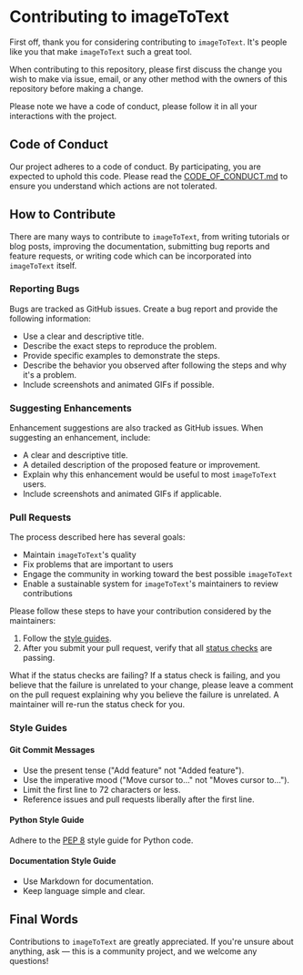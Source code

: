 # Contributing to imageToText

First off, thank you for considering contributing to `imageToText`. It's people like you that make `imageToText` such a great tool.

When contributing to this repository, please first discuss the change you wish to make via issue, email, or any other method with the owners of this repository before making a change.

Please note we have a code of conduct, please follow it in all your interactions with the project.

## Code of Conduct

Our project adheres to a code of conduct. By participating, you are expected to uphold this code. Please read the [CODE_OF_CONDUCT.md](CODE_OF_CONDUCT.md) to ensure you understand which actions are not tolerated.

## How to Contribute

There are many ways to contribute to `imageToText`, from writing tutorials or blog posts, improving the documentation, submitting bug reports and feature requests, or writing code which can be incorporated into `imageToText` itself.

### Reporting Bugs

Bugs are tracked as GitHub issues. Create a bug report and provide the following information:

- Use a clear and descriptive title.
- Describe the exact steps to reproduce the problem.
- Provide specific examples to demonstrate the steps.
- Describe the behavior you observed after following the steps and why it's a problem.
- Include screenshots and animated GIFs if possible.

### Suggesting Enhancements

Enhancement suggestions are also tracked as GitHub issues. When suggesting an enhancement, include:

- A clear and descriptive title.
- A detailed description of the proposed feature or improvement.
- Explain why this enhancement would be useful to most `imageToText` users.
- Include screenshots and animated GIFs if applicable.

### Pull Requests

The process described here has several goals:

- Maintain `imageToText`'s quality
- Fix problems that are important to users
- Engage the community in working toward the best possible `imageToText`
- Enable a sustainable system for `imageToText`'s maintainers to review contributions

Please follow these steps to have your contribution considered by the maintainers:

1. Follow the [style guides](#style-guides).
2. After you submit your pull request, verify that all [status checks](https://help.github.com/articles/about-status-checks/) are passing.

What if the status checks are failing? If a status check is failing, and you believe that the failure is unrelated to your change, please leave a comment on the pull request explaining why you believe the failure is unrelated. A maintainer will re-run the status check for you.

### Style Guides

#### Git Commit Messages

- Use the present tense ("Add feature" not "Added feature").
- Use the imperative mood ("Move cursor to..." not "Moves cursor to...").
- Limit the first line to 72 characters or less.
- Reference issues and pull requests liberally after the first line.

#### Python Style Guide

Adhere to the [PEP 8](https://pep.python.org/pep-0008/) style guide for Python code.

#### Documentation Style Guide

- Use Markdown for documentation.
- Keep language simple and clear.

## Final Words

Contributions to `imageToText` are greatly appreciated. If you're unsure about anything, ask — this is a community project, and we welcome any questions!